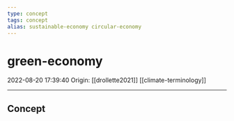 ```yaml
---
type: concept
tags: concept
alias: sustainable-economy circular-economy
---
```


# green-economy

2022-08-20 17:39:40
Origin: [[drollette2021]]
[[climate-terminology]]

---

## Concept
